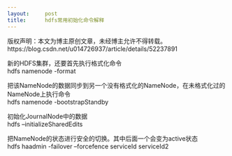 ```yaml
---
layout:     post
title:      hdfs常用初始化命令解释
---
```

<div id="article_content" class="article_content clearfix csdn-tracking-statistics" data-pid="blog" data-mod="popu_307" data-dsm="post">
								<div class="article-copyright">
					版权声明：本文为博主原创文章，未经博主允许不得转载。					https://blog.csdn.net/u014726937/article/details/52237891				</div>
								            <div id="content_views" class="markdown_views prism-atom-one-dark">
							<!-- flowchart 箭头图标 勿删 -->
							<svg xmlns="http://www.w3.org/2000/svg" style="display: none;"><path stroke-linecap="round" d="M5,0 0,2.5 5,5z" id="raphael-marker-block" style="-webkit-tap-highlight-color: rgba(0, 0, 0, 0);"></path></svg>
							<p>新的HDFS集群，还要首先执行格式化命令 <br>
hdfs  namenode  -format</p>

<p>把该NameNode的数据同步到另一个没有格式化的NameNode，在未格式化过的NameNode上执行命令 <br>
hdfs  namenode  -bootstrapStandby</p>

<p>初始化JournalNode中的数据 <br>
hdfs –initializeSharedEdits</p>

<p>把NameNode的状态进行安全的切换。其中后面一个会变为active状态 <br>
hdfs  haadmin  -failover  –forcefence  serviceId   serviceId2</p>            </div>
						<link href="https://csdnimg.cn/release/phoenix/mdeditor/markdown_views-9e5741c4b9.css" rel="stylesheet">
                </div>